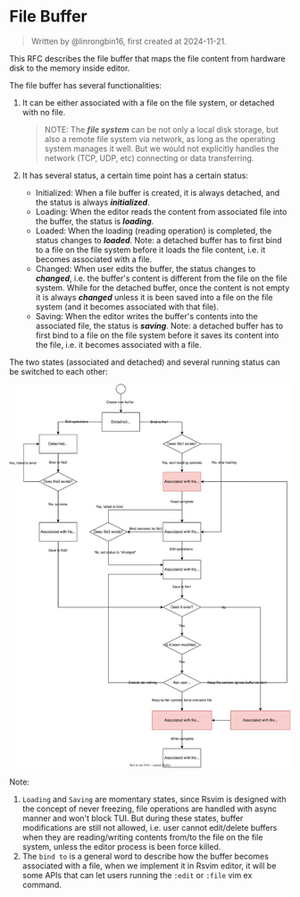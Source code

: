 # File Buffer

> Written by @linrongbin16, first created at 2024-11-21.

This RFC describes the file buffer that maps the file content from hardware disk to the memory inside editor.

The file buffer has several functionalities:

1. It can be either associated with a file on the file system, or detached with no file.

   > NOTE: The _**file system**_ can be not only a local disk storage, but also a remote file system via network, as long as the operating system manages it well. But we would not explicitly handles the network (TCP, UDP, etc) connecting or data transferring.

2. It has several status, a certain time point has a certain status:

   - Initialized: When a file buffer is created, it is always detached, and the status is always _**initialized**_.
   - Loading: When the editor reads the content from associated file into the buffer, the status is _**loading**_.
   - Loaded: When the loading (reading operation) is completed, the status changes to _**loaded**_. Note: a detached buffer has to first bind to a file on the file system before it loads the file content, i.e. it becomes associated with a file.
   - Changed: When user edits the buffer, the status changes to _**changed**_, i.e. the buffer's content is different from the file on the file system. While for the detached buffer, once the content is not empty it is always _**changed**_ unless it is been saved into a file on the file system (and it becomes associated with that file).
   - Saving: When the editor writes the buffer's contents into the associated file, the status is _**saving**_. Note: a detached buffer has to first bind to a file on the file system before it saves its content into the file, i.e. it becomes associated with a file.

The two states (associated and detached) and several running status can be switched to each other:

![1](../images/4-WindowsAndBuffers-1-FileBuffer.1.drawio.svg)

Note:

1. `Loading` and `Saving` are momentary states, since Rsvim is designed with the concept of never freezing, file operations are handled with async manner and won't block TUI. But during these states, buffer modifications are still not allowed, i.e. user cannot edit/delete buffers when they are reading/writing contents from/to the file on the file system, unless the editor process is been force killed.
2. The `bind to` is a general word to describe how the buffer becomes associated with a file, when we implement it in Rsvim editor, it will be some APIs that can let users running the `:edit` or `:file` vim ex command.
